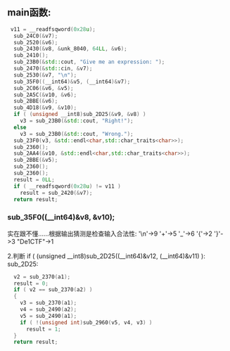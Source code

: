 ## main函数:
```cpp
 v11 = __readfsqword(0x28u);
  sub_24C0(&v7);
  sub_2520(&v6);
  sub_2430(&v8, &unk_8040, 64LL, &v6);
  sub_2410();
  sub_23B0(&std::cout, "Give me an expression: ");
  sub_2470(&std::cin, &v7);
  sub_2530(&v7, "\n");
  sub_35F0((__int64)&v5, (__int64)&v7);
  sub_2C06(&v6, &v5);
  sub_2A5C(&v10, &v6);
  sub_2BBE(&v6);
  sub_4D18(&v9, &v10);
  if ( (unsigned __int8)sub_2D25(&v9, &v8) )
    v3 = sub_23B0(&std::cout, "Right!");
  else
    v3 = sub_23B0(&std::cout, "Wrong.");
  sub_23F0(v3, &std::endl<char,std::char_traits<char>>);
  sub_2360();
  sub_2AA4(&v10, &std::endl<char,std::char_traits<char>>);
  sub_2BBE(&v5);
  sub_2360();
  sub_2360();
  result = 0LL;
  if ( __readfsqword(0x28u) != v11 )
    result = sub_2420(&v7);
  return result;
```
 ### sub_35F0((__int64)&v8, &v10);
 实在跟不懂......根据输出猜测是检查输入合法性:
 '\n'->9  '+'->5  '_'->6  '{'->2 '}'->3  "De1CTF"->1
 
 2.判断
if ( (unsigned __int8)sub_2D25((__int64)&v12, (__int64)&v11) ):
sub_2D25:
```cpp
  v2 = sub_2370(a1);
  result = 0;
  if ( v2 == sub_2370(a2) )
  {
    v3 = sub_2370(a1);
    v4 = sub_2490(a2);
    v5 = sub_2490(a1);
    if ( !(unsigned int)sub_2960(v5, v4, v3) )
      result = 1;
  }
  return result;
```